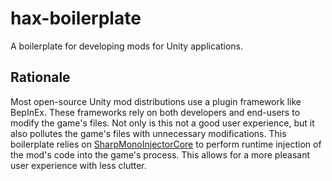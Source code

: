 # hax-boilerplate

A boilerplate for developing mods for Unity applications.

## Rationale

Most open-source Unity mod distributions use a plugin framework like BepInEx. These frameworks rely on both developers and end-users to modify the game's files. Not only is this not a good user experience, but it also pollutes the game's files with unnecessary modifications. This boilerplate relies on [SharpMonoInjectorCore](https://github.com/winstxnhdw/SharpMonoInjectorCore) to perform runtime injection of the mod's code into the game's process. This allows for a more pleasant user experience with less clutter.

